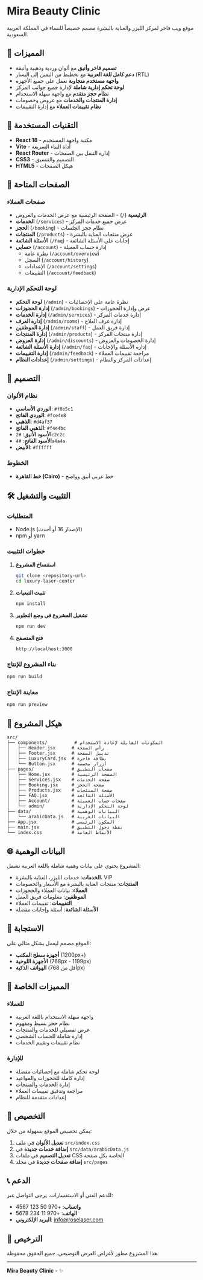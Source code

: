 # Mira Beauty Clinic

موقع ويب فاخر لمركز الليزر والعناية بالبشرة مصمم خصيصاً للنساء في المملكة العربية السعودية.

## 🌟 المميزات

- **تصميم فاخر وأنيق** مع ألوان وردية وذهبية وأنيقة
- **دعم كامل للغة العربية** مع تخطيط من اليمين إلى اليسار (RTL)
- **واجهة مستخدم متجاوبة** تعمل على جميع الأجهزة
- **لوحة تحكم إدارية شاملة** لإدارة جميع جوانب المركز
- **نظام حجز متقدم** مع واجهة سهلة الاستخدام
- **إدارة المنتجات والخدمات** مع عروض وخصومات
- **نظام تقييمات العملاء** مع إدارة التقييمات

## 🚀 التقنيات المستخدمة

- **React 18** - مكتبة واجهة المستخدم
- **Vite** - أداة البناء السريعة
- **React Router** - إدارة التنقل بين الصفحات
- **CSS3** - التصميم والتنسيق
- **HTML5** - هيكل الصفحات

## 📱 الصفحات المتاحة

### صفحات العملاء

- **الرئيسية** (`/`) - الصفحة الرئيسية مع عرض الخدمات والعروض
- **الخدمات** (`/services`) - عرض جميع خدمات المركز
- **الحجز** (`/booking`) - نظام حجز الجلسات
- **المنتجات** (`/products`) - عرض منتجات العناية بالبشرة
- **الأسئلة الشائعة** (`/faq`) - إجابات على الأسئلة الشائعة
- **حسابي** (`/account`) - إدارة حساب العميلة
  - نظرة عامة (`/account/overview`)
  - السجل (`/account/history`)
  - الإعدادات (`/account/settings`)
  - التقييمات (`/account/feedback`)

### لوحة التحكم الإدارية

- **لوحة التحكم** (`/admin`) - نظرة عامة على الإحصائيات
- **إدارة الحجوزات** (`/admin/bookings`) - عرض وإدارة الحجوزات
- **إدارة الخدمات** (`/admin/services`) - إدارة خدمات المركز
- **إدارة الغرف** (`/admin/rooms`) - إدارة غرف العلاج
- **إدارة الموظفين** (`/admin/staff`) - إدارة فريق العمل
- **إدارة المنتجات** (`/admin/products`) - إدارة منتجات المركز
- **إدارة العروض** (`/admin/discounts`) - إدارة الخصومات والعروض
- **إدارة الأسئلة الشائعة** (`/admin/faq`) - إدارة الأسئلة والإجابات
- **إدارة التقييمات** (`/admin/feedback`) - مراجعة تقييمات العملاء
- **إعدادات النظام** (`/admin/settings`) - إعدادات المركز والنظام

## 🎨 التصميم

### نظام الألوان

- **الوردي الأساسي**: `#f8b5c1`
- **الوردي الفاتح**: `#fce4e8`
- **الذهبي**: `#d4af37`
- **الذهبي الفاتح**: `#f4e4bc`
- **الأسود الأنيق**: `#2c2c2c`
- **الأسود الفاتح**: `#4a4a4a`
- **الأبيض**: `#ffffff`

### الخطوط

- **خط القاهرة (Cairo)** - خط عربي أنيق وواضح

## 🛠️ التثبيت والتشغيل

### المتطلبات

- Node.js (الإصدار 16 أو أحدث)
- npm أو yarn

### خطوات التثبيت

1. **استنساخ المشروع**

   ```bash
   git clone <repository-url>
   cd luxury-laser-center
   ```

2. **تثبيت التبعيات**

   ```bash
   npm install
   ```

3. **تشغيل المشروع في وضع التطوير**

   ```bash
   npm run dev
   ```

4. **فتح المتصفح**
   ```
   http://localhost:3000
   ```

### بناء المشروع للإنتاج

```bash
npm run build
```

### معاينة الإنتاج

```bash
npm run preview
```

## 📁 هيكل المشروع

```
src/
├── components/          # المكونات القابلة لإعادة الاستخدام
│   ├── Header.jsx      # رأس الصفحة
│   ├── Footer.jsx      # تذييل الصفحة
│   ├── LuxuryCard.jsx  # بطاقة فاخرة
│   └── Button.jsx      # أزرار مخصصة
├── pages/              # صفحات التطبيق
│   ├── Home.jsx        # الصفحة الرئيسية
│   ├── Services.jsx    # صفحة الخدمات
│   ├── Booking.jsx     # صفحة الحجز
│   ├── Products.jsx    # صفحة المنتجات
│   ├── FAQ.jsx         # الأسئلة الشائعة
│   ├── Account/        # صفحات حساب العميلة
│   └── admin/          # لوحة التحكم الإدارية
├── data/               # البيانات الوهمية
│   └── arabicData.js   # البيانات العربية
├── App.jsx             # المكون الرئيسي
├── main.jsx            # نقطة دخول التطبيق
└── index.css           # الأنماط العامة
```

## 🌐 البيانات الوهمية

المشروع يحتوي على بيانات وهمية شاملة باللغة العربية تشمل:

- **الخدمات**: خدمات الليزر، العناية بالبشرة، VIP
- **المنتجات**: منتجات العناية بالبشرة مع الأسعار والخصومات
- **العملاء**: بيانات العملاء والحجوزات
- **الموظفين**: معلومات فريق العمل
- **التقييمات**: تقييمات العملاء
- **الأسئلة الشائعة**: أسئلة وإجابات مفصلة

## 📱 الاستجابة

الموقع مصمم ليعمل بشكل مثالي على:

- **أجهزة سطح المكتب** (1200px+)
- **الأجهزة اللوحية** (768px - 1199px)
- **الهواتف الذكية** (أقل من 768px)

## 🎯 المميزات الخاصة

### للعملاء

- واجهة سهلة الاستخدام باللغة العربية
- نظام حجز بسيط ومفهوم
- عرض تفصيلي للخدمات والمنتجات
- إدارة شاملة للحساب الشخصي
- نظام تقييمات وتقييم الخدمات

### للإدارة

- لوحة تحكم شاملة مع إحصائيات مفصلة
- إدارة كاملة للحجوزات والمواعيد
- إدارة الخدمات والمنتجات
- مراجعة وتدقيق تقييمات العملاء
- إعدادات متقدمة للنظام

## 🔧 التخصيص

يمكن تخصيص الموقع بسهولة من خلال:

1. **تعديل الألوان** في ملف `src/index.css`
2. **إضافة خدمات جديدة** في `src/data/arabicData.js`
3. **تعديل التصميم** في ملفات CSS الخاصة بكل صفحة
4. **إضافة صفحات جديدة** في مجلد `src/pages`

## 📞 الدعم

للدعم الفني أو الاستفسارات، يرجى التواصل عبر:

- **واتساب**: +970 50 123 4567
- **الهاتف**: +970 11 234 5678
- **البريد الإلكتروني**: info@roselaser.com

## 📄 الترخيص

هذا المشروع مطور لأغراض العرض التوضيحي. جميع الحقوق محفوظة.

---

**Mira Beauty Clinic** - ✨
